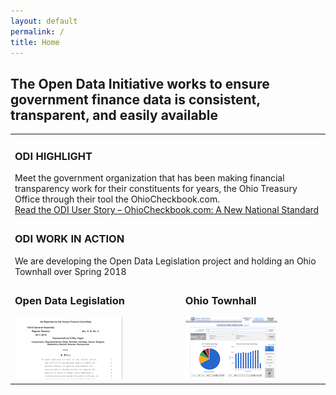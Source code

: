 ```yaml
---
layout: default
permalink: /
title: Home
---
```

<h2> The Open Data Initiative works to ensure government finance data is consistent, transparent, and easily available</h2>

<table cellpadding="10">
 <tr>
	 <td colspan="3"><h3>ODI HIGHLIGHT</h3>Meet the government organization that has been making financial transparency work for their constituents for years, the Ohio Treasury Office through their tool the OhioCheckbook.com. 
		 <br><a href="https://opendatainitiative.github.io/blog/2017-12-18-user-story-ohio-treasury-office/">Read the ODI User Story – OhioCheckbook.com: A New National Standard</a></td>
</tr>
 <tr>
	 <td colspan="3"><h3>ODI WORK IN ACTION</h3>We are developing the Open Data Legislation project and holding an Ohio Townhall over Spring 2018</td>
 </tr>
 <tr> 
      <td colspan="1"><h3>Open Data Legislation</h3>
        <a href="/legislation"><img src="/assets/img/legislation-icon.png" alt="ODI Open Data Legislation"></a>
	</td>
	<td colspan="2"><h3>Ohio Townhall</h3>
        <a href="/events/2018-01-29-ohio-townhall/"><img src="/assets/img/ohiocheckbook-small.png" alt="ODI Open Data Legislation"></a>
	 </td>
   </tr>
